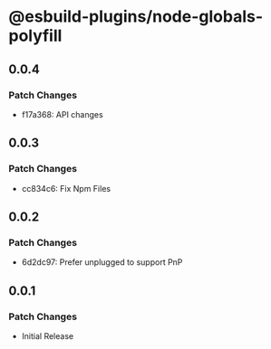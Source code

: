 # @esbuild-plugins/node-globals-polyfill

## 0.0.4

### Patch Changes

-   f17a368: API changes

## 0.0.3

### Patch Changes

-   cc834c6: Fix Npm Files

## 0.0.2

### Patch Changes

-   6d2dc97: Prefer unplugged to support PnP

## 0.0.1

### Patch Changes

-   Initial Release
